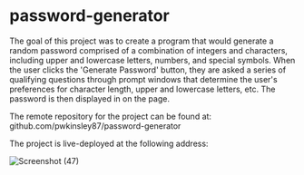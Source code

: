 # password-generator

The goal of this project was to create a program that would generate a random password comprised of a combination of integers and characters, including upper and lowercase letters, numbers, and special symbols. When the user clicks the 'Generate Password' button, they are asked a series of qualifying questions through prompt windows that determine the user's preferences for character length, upper and lowercase letters, etc. The password is then displayed in on the page.

The remote repository for the project can be found at: github.com/pwkinsley87/password-generator

The project is live-deployed at the following address: 






![Screenshot (47)](https://user-images.githubusercontent.com/102868418/171316981-d35cb7cf-8cec-47d6-893b-a27bb21f8774.png)
